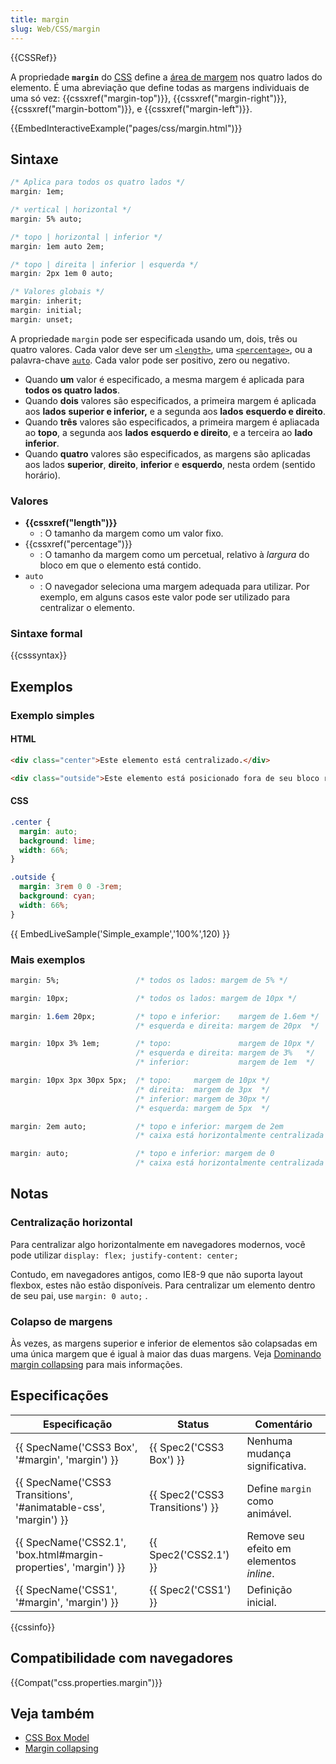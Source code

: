 ```yaml
---
title: margin
slug: Web/CSS/margin
---
```


{{CSSRef}}

A propriedade **`margin`** do [CSS](/pt-BR/docs/Web/CSS) define a [área de margem](/pt-BR/docs/Web/CSS/CSS_Box_Model/Introduction_to_the_CSS_box_model) nos quatro lados do elemento. É uma abreviação que define todas as margens individuais de uma só vez: {{cssxref("margin-top")}}, {{cssxref("margin-right")}}, {{cssxref("margin-bottom")}}, e {{cssxref("margin-left")}}.

{{EmbedInteractiveExample("pages/css/margin.html")}}

## Sintaxe

```css
/* Aplica para todos os quatro lados */
margin: 1em;

/* vertical | horizontal */
margin: 5% auto;

/* topo | horizontal | inferior */
margin: 1em auto 2em;

/* topo | direita | inferior | esquerda */
margin: 2px 1em 0 auto;

/* Valores globais */
margin: inherit;
margin: initial;
margin: unset;
```

A propriedade `margin` pode ser especificada usando um, dois, três ou quatro valores. Cada valor deve ser um [`<length>`](#length), uma [`<percentage>`](#percentage), ou a palavra-chave [`auto`](#auto). Cada valor pode ser positivo, zero ou negativo.

- Quando **um** valor é especificado, a mesma margem é aplicada para **todos os quatro lados**.
- Quando **dois** valores são especificados, a primeira margem é aplicada aos **lados** **superior e inferior,** e a segunda aos **lados** **esquerdo e direito**.
- Quando **três** valores são especificados, a primeira margem é apliacada ao **topo**, a segunda aos **lados** **esquerdo e direito**, e a terceira ao **lado** **inferior**.
- Quando **quatro** valores são especificados, as margens são aplicadas aos lados **superior**, **direito**, **inferior** e **esquerdo**, nesta ordem (sentido horário).

### Valores

- **{{cssxref("length")}}**
  - : O tamanho da margem como um valor fixo.
- {{cssxref("percentage")}}
  - : O tamanho da margem como um percetual, relativo à _largura_ do bloco em que o elemento está contido.
- `auto`
  - : O navegador seleciona uma margem adequada para utilizar. Por exemplo, em alguns casos este valor pode ser utilizado para centralizar o elemento.

### Sintaxe formal

{{csssyntax}}

## Exemplos

### Exemplo simples

#### HTML

```html
<div class="center">Este elemento está centralizado.</div>

<div class="outside">Este elemento está posicionado fora de seu bloco recipiente.</div>
```

#### CSS

```css
.center {
  margin: auto;
  background: lime;
  width: 66%;
}

.outside {
  margin: 3rem 0 0 -3rem;
  background: cyan;
  width: 66%;
}
```

{{ EmbedLiveSample('Simple_example','100%',120) }}

### Mais exemplos

```css
margin: 5%;                 /* todos os lados: margem de 5% */

margin: 10px;               /* todos os lados: margem de 10px */

margin: 1.6em 20px;         /* topo e inferior:    margem de 1.6em */
                            /* esquerda e direita: margem de 20px  */

margin: 10px 3% 1em;        /* topo:               margem de 10px */
                            /* esquerda e direita: margem de 3%   */
                            /* inferior:           margem de 1em  */

margin: 10px 3px 30px 5px;  /* topo:     margem de 10px */
                            /* direita:  margem de 3px  */
                            /* inferior: margem de 30px */
                            /* esquerda: margem de 5px  */

margin: 2em auto;           /* topo e inferior: margem de 2em          */
                            /* caixa está horizontalmente centralizada */

margin: auto;               /* topo e inferior: margem de 0            */
                            /* caixa está horizontalmente centralizada */
```

## Notas

### Centralização horizontal

Para centralizar algo horizontalmente em navegadores modernos, você pode utilizar `display: flex; justify-content: center;`

Contudo, em navegadores antigos, como IE8-9 que não suporta layout flexbox, estes não estão disponíveis. Para centralizar um elemento dentro de seu pai, use `margin: 0 auto;` .

### Colapso de margens

Às vezes, as margens superior e inferior de elementos são colapsadas em uma única margem que é igual à maior das duas margens. Veja [Dominando margin collapsing](/pt-BR/docs/Web/CSS/CSS_Box_Model/margin_collapsing) para mais informações.

## Especificações

| Especificação                                                                        | Status                                   | Comentário                               |
| ------------------------------------------------------------------------------------ | ---------------------------------------- | ---------------------------------------- |
| {{ SpecName('CSS3 Box', '#margin', 'margin') }}                     | {{ Spec2('CSS3 Box') }}         | Nenhuma mudança significativa.           |
| {{ SpecName('CSS3 Transitions', '#animatable-css', 'margin') }} | {{ Spec2('CSS3 Transitions') }} | Define `margin` como animável.           |
| {{ SpecName('CSS2.1', 'box.html#margin-properties', 'margin') }} | {{ Spec2('CSS2.1') }}             | Remove seu efeito em elementos _inline_. |
| {{ SpecName('CSS1', '#margin', 'margin') }}                             | {{ Spec2('CSS1') }}                 | Definição inicial.                       |

{{cssinfo}}

## Compatibilidade com navegadores

{{Compat("css.properties.margin")}}

## Veja também

- [CSS Box Model](/en/CSS/box_model)
- [Margin collapsing](/en/CSS/margin_collapsing)
